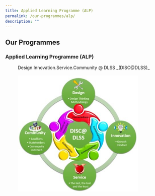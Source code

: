 ```yaml
---
title: Applied Learning Programme (ALP)
permalink: /our-programmes/alp/
description: ""
---
```

## Our Programmes

### Applied Learning Programme (ALP)

<figure>
<figcaption> Design.Innovation.Service.Community @ DLSS _(DISC@DLSS)_
 </figcaption><br>
<img src="/images/ALP1.jpg" style="width:90%">
</figure>
